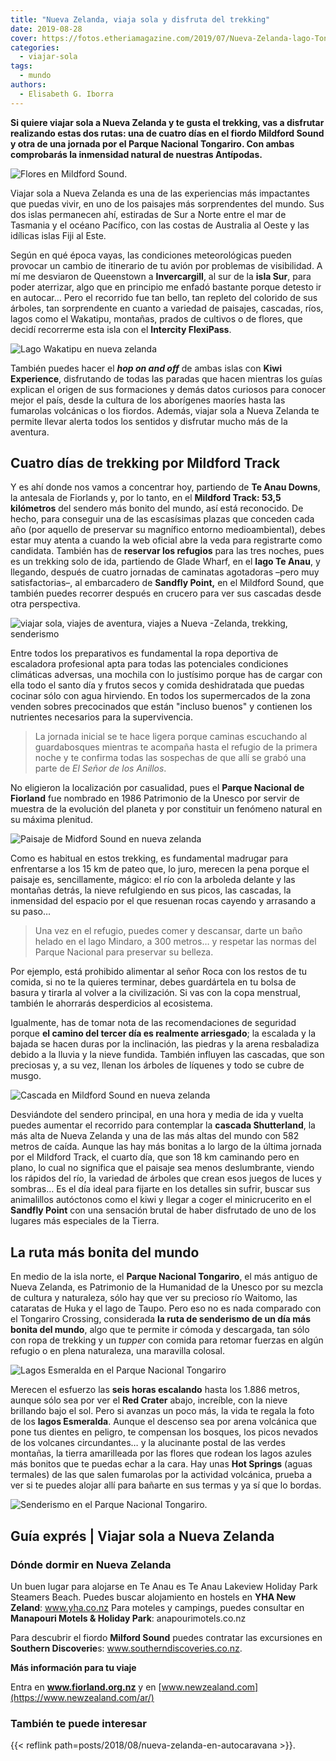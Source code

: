 ```yaml
---
title: "Nueva Zelanda, viaja sola y disfruta del trekking"
date: 2019-08-28
cover: https://fotos.etheriamagazine.com/2019/07/Nueva-Zelanda-lago-Tongariro.jpg
categories: 
  - viajar-sola
tags: 
  - mundo
authors: 
  - Elisabeth G. Iborra
---
```


**Si quiere viajar sola a Nueva Zelanda y te gusta el trekking, vas a disfrutar 
realizando estas dos rutas: una de cuatro días en el fiordo Mildford Sound y otra de una 
jornada por el Parque Nacional Tongariro. Con ambas comprobarás la inmensidad natural de 
nuestras Antípodas.** 

![Flores en Mildford Sound.](https://fotos.etheriamagazine.com/2019/07/Nueva-Zelanda-flores-Mildford-Sound.jpg "Flores en Mildford Sound. © Aneta Foubikova")

Viajar sola a Nueva Zelanda es una de las experiencias más impactantes que puedas vivir, 
en uno de los paisajes más sorprendentes del mundo. Sus dos islas permanecen ahí, 
estiradas de Sur a Norte entre el mar de Tasmania y el océano Pacífico, con las costas 
de Australia al Oeste y las idílicas islas Fiji al Este. 

Según en qué época vayas, las condiciones meteorológicas pueden provocar un cambio de 
itinerario de tu avión por problemas de visibilidad. A mí me desviaron de Queenstown a 
**Invercargill**, al sur de la **isla Sur**, para poder aterrizar, algo que en principio 
me enfadó bastante porque detesto ir en autocar… Pero el recorrido fue tan bello, tan 
repleto del colorido de sus árboles, tan sorprendente en cuanto a variedad de paisajes, 
cascadas, ríos, lagos como el Wakatipu, montañas, prados de cultivos o de flores, que 
decidí recorrerme esta isla con el **Intercity FlexiPass**. 

![Lago Wakatipu en nueva zelanda](https://fotos.etheriamagazine.com/2019/07/Nueva-Zelanda-lago-wakatipu.jpg "Lago Wakatipu.")

También puedes hacer el **_hop on and off_** de ambas islas con **Kiwi Experience**, 
disfrutando de todas las paradas que hacen mientras los guías explican el origen de sus 
formaciones y demás datos curiosos para conocer mejor el país, desde la cultura de los 
aborígenes maoríes hasta las fumarolas volcánicas o los fiordos. Además, viajar sola a 
Nueva Zelanda te permite llevar alerta todos los sentidos y disfrutar mucho más de la 
aventura. 

## Cuatro días de trekking por Mildford Track

Y es ahí donde nos vamos a concentrar hoy, partiendo de **Te Anau Downs**, la antesala 
de Fiorlands y, por lo tanto, en el **Mildford Track: 53,5 kilómetros** del sendero más 
bonito del mundo, así está reconocido. De hecho, para conseguir una de las escasísimas 
plazas que conceden cada año (por aquello de preservar su magnífico entorno 
medioambiental), debes estar muy atenta a cuando la web oficial abre la veda para 
registrarte como candidata. También has de **reservar los refugios** para las tres 
noches, pues es un trekking solo de ida, partiendo de Glade Wharf, en el **lago Te 
Anau**, y llegando, después de cuatro jornadas de caminatas agotadoras –pero muy 
satisfactorias–, al embarcadero de **Sandfly Point,** en el Mildford Sound, que también 
puedes recorrer después en crucero para ver sus cascadas desde otra perspectiva. 

![viajar sola, viajes de aventura, viajes a Nueva -Zelanda, trekking, senderismo](https://fotos.etheriamagazine.com/2019/07/Nueva-Zelanda-Te-Anau.jpg "En el lago Te Anau se inicia la ruta de Mildford Track.")

Entre todos los preparativos es fundamental la ropa deportiva de escaladora profesional 
apta para todas las potenciales condiciones climáticas adversas, una mochila con lo 
justísimo porque has de cargar con ella todo el santo día y frutos secos y comida 
deshidratada que puedas cocinar sólo con agua hirviendo. En todos los supermercados de 
la zona venden sobres precocinados que están "incluso buenos" y contienen los nutrientes 
necesarios para la supervivencia. 

> La jornada inicial se te hace ligera porque caminas escuchando al guardabosques mientras 
> te acompaña hasta el refugio de la primera noche y te confirma todas las sospechas de 
> que allí se grabó una parte de _El Señor de los Anillos_. 

No eligieron la localización por casualidad, pues el **Parque Nacional de Fiorland** fue 
nombrado en 1986 Patrimonio de la Unesco por servir de muestra de la evolución del 
planeta y por constituir un fenómeno natural en su máxima plenitud. 

![Paisaje de Midford Sound en nueva zelanda](https://fotos.etheriamagazine.com/2019/07/Nueva-Zelanda-Mildford-sound-lago.jpg "Paisaje de Midford Sound.")

Como es habitual en estos trekking, es fundamental madrugar para enfrentarse a los 15 km 
de pateo que, lo juro, merecen la pena porque el paisaje es, sencillamente, mágico: el 
río con la arboleda delante y las montañas detrás, la nieve refulgiendo en sus picos, 
las cascadas, la inmensidad del espacio por el que resuenan rocas cayendo y arrasando a 
su paso… 

> Una vez en el refugio, puedes comer y descansar, darte un baño helado en el lago 
> Mindaro, a 300 metros… y respetar las normas del Parque Nacional para preservar su 
> belleza. 

Por ejemplo, está prohibido alimentar al señor Roca con los restos de tu comida, si no 
te la quieres terminar, debes guardártela en tu bolsa de basura y tirarla al volver a la 
civilización. Si vas con la copa menstrual, también le ahorrarás desperdicios al 
ecosistema. 

Igualmente, has de tomar nota de las recomendaciones de seguridad porque **el camino del 
tercer día es realmente arriesgado**; la escalada y la bajada se hacen duras por la 
inclinación, las piedras y la arena resbaladiza debido a la lluvia y la nieve fundida. 
También influyen las cascadas, que son preciosas y, a su vez, llenan los árboles de 
líquenes y todo se cubre de musgo. 

![Cascada en Mildford Sound en nueva zelanda](https://fotos.etheriamagazine.com/2019/07/Nueva-Zelanda-Mildford-sound-cascada.jpg "Cascada en Mildford Sound. © Lindsey Costa")

Desviándote del sendero principal, en una hora y media de ida y vuelta puedes aumentar 
el recorrido para contemplar la **cascada Shutterland**, la más alta de Nueva Zelanda y 
una de las más altas del mundo con 582 metros de caída. Aunque las hay más bonitas a lo 
largo de la última jornada por el Mildford Track, el cuarto día, que son 18 km caminando 
pero en plano, lo cual no significa que el paisaje sea menos deslumbrante, viendo los 
rápidos del río, la variedad de árboles que crean esos juegos de luces y sombras… Es el 
día ideal para fijarte en los detalles sin sufrir, buscar sus animalillos autóctonos 
como el kiwi y llegar a coger el minicrucerito en el **Sandfly Point** con una sensación 
brutal de haber disfrutado de uno de los lugares más especiales de la Tierra. 

## La ruta más bonita del mundo

En medio de la isla norte, el **Parque Nacional Tongariro**, el más antiguo de Nueva 
Zelanda, es Patrimonio de la Humanidad de la Unesco por su mezcla de cultura y 
naturaleza, sólo hay que ver su precioso río Waitomo, las cataratas de Huka y el lago de 
Taupo. Pero eso no es nada comparado con el Tongariro Crossing, considerada **la ruta de 
senderismo de un día más bonita del mundo**, algo que te permite ir cómoda y descargada, 
tan sólo con ropa de trekking y un _tupper_ con comida para retomar fuerzas en algún 
refugio o en plena naturaleza, una maravilla colosal. 

![Lagos Esmeralda en el Parque Nacional Tongariro](https://fotos.etheriamagazine.com/2019/07/Nueva-Zelanda-lago-Tongariro.jpg "Lagos Esmeralda en el Parque Nacional Tongariro. © Antony Pang")

Merecen el esfuerzo las **seis horas escalando** hasta los 1.886 metros, aunque sólo sea 
por ver el **Red Crater** abajo, increíble, con la nieve brillando bajo el sol. Pero si 
avanzas un poco más, la vida te regala la foto de los **lagos Esmeralda**. Aunque el 
descenso sea por arena volcánica que pone tus dientes en peligro, te compensan los 
bosques, los picos nevados de los volcanes circundantes… y la alucinante postal de las 
verdes montañas, la tierra amarilleada por las flores que rodean los lagos azules más 
bonitos que te puedas echar a la cara. Hay unas **Hot Springs** (aguas termales) de las 
que salen fumarolas por la actividad volcánica, prueba a ver si te puedes alojar allí 
para bañarte en sus termas y ya sí que lo bordas. 

![Senderismo en el Parque Nacional Tongariro.](https://fotos.etheriamagazine.com/2019/07/Nueva-Zelanda-Tongariro-trekking.jpg "Senderismo en el Parque Nacional Tongariro. © Antony Pang")

## Guía exprés | Viajar sola a Nueva Zelanda

### Dónde dormir en Nueva Zelanda

Un buen lugar para alojarse en Te Anau es Te Anau Lakeview Holiday Park Steamers Beach. 
Puedes buscar alojamiento en hostels en **YHA New Zeland**: www.yha.co.nz Para moteles y 
campings, puedes consultar en **Manapouri Motels & Holiday Park**: anapourimotels.co.nz 

Para descubrir el fiordo **Milford Sound** puedes contratar las excursiones en 
**Southern Discoverie**s: www.southerndiscoveries.co.nz. 

**Más información para tu viaje** 

Entra en **www.fiorland.org.nz** y en 
[www.newzealand.com](https://www.newzealand.com/ar/) 

### También te puede interesar

{{< reflink path=posts/2018/08/nueva-zelanda-en-autocaravana >}}.
